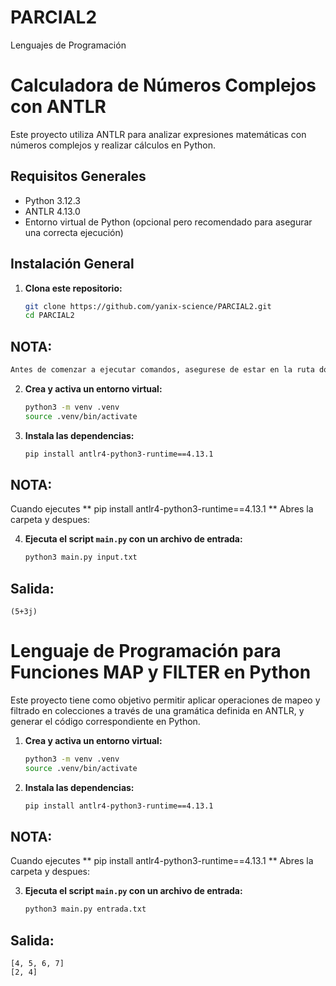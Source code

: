 # PARCIAL2
Lenguajes de Programación

# Calculadora de Números Complejos con ANTLR

Este proyecto utiliza ANTLR para analizar expresiones matemáticas con números complejos y realizar cálculos en Python.

## Requisitos Generales

- Python 3.12.3
- ANTLR 4.13.0
- Entorno virtual de Python (opcional pero recomendado para asegurar una correcta ejecución)

## Instalación General

1. **Clona este repositorio:**

   ```bash
   git clone https://github.com/yanix-science/PARCIAL2.git
   cd PARCIAL2
   ```

## NOTA:
```bash
Antes de comenzar a ejecutar comandos, asegurese de estar en la ruta donde se ubica las carpetas P1, P2, P3. Click derecho y Abrir en un terminal, Despues:
```

2. **Crea y activa un entorno virtual:**

    ```bash
    python3 -m venv .venv
    source .venv/bin/activate
    ```
3. **Instala las dependencias:**

    ```bash
    pip install antlr4-python3-runtime==4.13.1
    ```

## NOTA:
Cuando ejecutes ** pip install antlr4-python3-runtime==4.13.1 **
Abres la carpeta y despues:

4. **Ejecuta el script `main.py` con un archivo de entrada:**

    ```bash
    python3 main.py input.txt
    ```
    
## Salida: 
```
(5+3j)
```

# Lenguaje de Programación para Funciones MAP y FILTER en Python

Este proyecto tiene como objetivo permitir aplicar operaciones de mapeo y filtrado en colecciones a través de una gramática definida en ANTLR, y generar el código correspondiente en Python.


1. **Crea y activa un entorno virtual:**

    ```bash
    python3 -m venv .venv
    source .venv/bin/activate
    ```
2. **Instala las dependencias:**

    ```bash
    pip install antlr4-python3-runtime==4.13.1
    ```
## NOTA:
Cuando ejecutes ** pip install antlr4-python3-runtime==4.13.1 **
Abres la carpeta y despues:

3. **Ejecuta el script `main.py` con un archivo de entrada:**

    ```bash
    python3 main.py entrada.txt
    ```
## Salida: 

```
[4, 5, 6, 7]
[2, 4]
```

    

